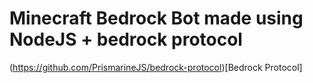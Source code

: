 # Minecraft Bedrock Bot made using NodeJS + bedrock protocol

(https://github.com/PrismarineJS/bedrock-protocol)[Bedrock Protocol]
